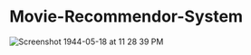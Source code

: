 # Movie-Recommendor-System
![Screenshot 1944-05-18 at 11 28 39 PM](https://user-images.githubusercontent.com/75526119/183764897-c1660017-2399-4e4f-897f-f3553b388f6e.png)
